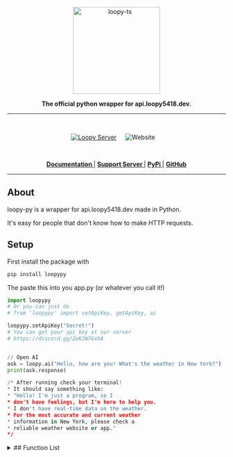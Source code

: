 <p align="center">
  <a href="https://api.loopy5418.dev/">
    <img width="200" src="https://cdn.discordapp.com/icons/1365258638222164008/b0ac96e1df99c594cfd6ccb5d435f618.webp" alt="loopy-ts">
  </a>
</p>

<div align="center">
  <b>The official python wrapper for api.loopy5418.dev.</b>
</div>

---

<br/>

<div align="center">

[![Loopy Server][loopy-ts-server]][loopy-ts-server-url] &nbsp; &nbsp;
![Website](https://img.shields.io/website?url=https%3A%2F%2Fapi.loopy5418.dev%2F&label=api.loopy5418.dev) &nbsp; &nbsp;

[loopy-ts-server]: https://img.shields.io/discord/1365258638222164008?color=5865F2&logo=discord&logoColor=white

[loopy-ts-server-url]: https://discord.gg/ZwK2W7GxhA

  </div>

<br />

<div align = "center">

**[ Documentation ](https://api.loopy5418.dev/)** | **[ Support Server ](https://discord.gg/ZwK2W7GxhA)** | **[ PyPi ](https://pypi.org/project/loopypy/)** | **[ GitHub ](https://github.com/api-loopy5418-dev/loopypy)**

</div>

---

## About

loopy-py is a wrapper for api.loopy5418.dev made in Python.

It's easy for people that don't know how to make HTTP requests.

## Setup

First install the package with 
```bash
pip install loopypy
```

The paste this into you app.py (or whatever you call it!)
```python
import loopypy
# Or you can just do 
# from 'loopypy' import setApiKey, getApiKey, ai

loopypy.setApiKey("Secret!")
# You can get your api key at our server
# https://discord.gg/ZwK2W7GxhA


// Open AI
ask = loopy.ai("Hello, how are you! What's the weather in New York?")
print(ask.response)

/* After running check your terminal!
* It should say something like:
* "Hello! I'm just a program, so I 
* don't have feelings, but I'm here to help you. 
* I don't have real-time data on the weather. 
* For the most accurate and current weather 
* information in New York, please check a 
* reliable weather website or app."
*/
```


<details>
  <summary>## Function List</summary>

|Name|Description|API Key|
|----|-----------|-------|
|`setApiKey(key)`|Sets the API key for automated gathering later on.|x|
|`getApiKey()`|Returns the API key|Required|
|`ai(prompt, speed)`|Uses the /openai/text endpoint to generate text from ChatGPT.|Required|
|`owoify(text)`|Owoifies the text and returns it|Optional|
|`emojify(text)`|Turns the text into regional indicators in Discord format.|Optional|
|`qr(data)`|Turns the given data into a QR code and returns the image buffer.|Required|
|`currency(base, target, amount)`|Converts  one currency to another.|Required|
|`seconds_to_time(seconds)`|Converts given seconds into formatted time (HH\:MM:SS)|Optional|
|`pick(*args)`|Picks an option off of the given ones.|Optional|
|`ascii_art(text)`|Returns multiline ascii art off of the given text.|Optional|
|`Coming Soon`|More functions are coming soon.|
 </summary>